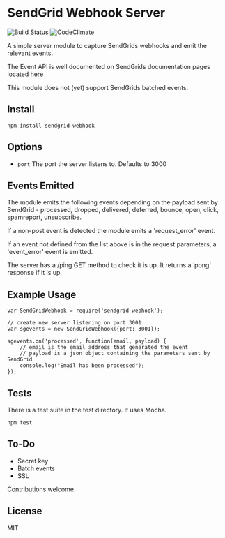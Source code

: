 # SendGrid Webhook Server

![Build Status](https://travis-ci.org/RobZolkos/sendgrid-webhook.png?branch=master)
![CodeClimate](https://codeclimate.com/github/RobZolkos/sendgrid-webhook.png)

A simple server module to capture SendGrids webhooks and emit the relevant events.

The Event API is well documented on SendGrids documentation pages located [here](http://sendgrid.com/docs/API_Reference/Webhooks/event.html)

This module does not (yet) support SendGrids batched events.

## Install

```
npm install sendgrid-webhook
```

## Options

* ```port``` The port the server listens to.  Defaults to 3000

## Events Emitted

The module emits the following events depending on the payload sent by SendGrid - processed, dropped, delivered, deferred, bounce, open, click, spamreport, unsubscribe.

If a non-post event is detected the module emits a 'request_error' event.

If an event not defined from the list above is in the request parameters, a 'event_error' event is emitted.

The server has a /ping GET method to check it is up. It returns a ‘pong’ response if it is up.

## Example Usage

```
var SendGridWebhook = require('sendgrid-webhook');

// create new server listening on port 3001
var sgevents = new SendGridWebhook({port: 3001});

sgevents.on('processed', function(email, payload) {
    // email is the email address that generated the event
    // payload is a json object containing the parameters sent by SendGrid
    console.log("Email has been processed");
});
```

## Tests

There is a test suite in the test directory.  It uses Mocha.

```
npm test
```

## To-Do

* Secret key
* Batch events
* SSL

Contributions welcome.

## License

MIT
